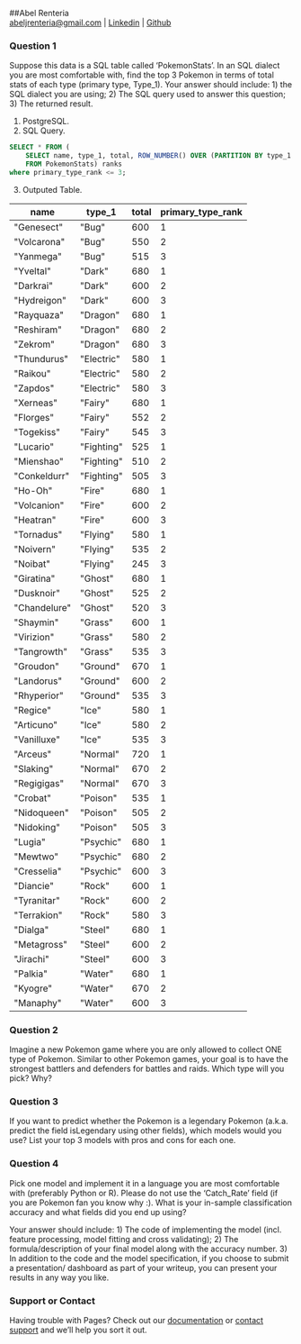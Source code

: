 ##Abel Renteria <br>
abeljrenteria@gmail.com | [Linkedin](https://linkedin.com/in/abeljrenteria) | [Github](https://github.com/abeljrenteria)


### Question 1
Suppose this data is a SQL table called ‘PokemonStats’. In an SQL dialect you are most comfortable with, find the top 3 Pokemon in terms of total stats of each type (primary type, Type_1). Your answer should include: 1) the SQL dialect you are using; 2) The SQL query used to answer this question; 3) The returned result.

1) PostgreSQL. 
2) SQL Query. 
```sql
SELECT * FROM (
	SELECT name, type_1, total, ROW_NUMBER() OVER (PARTITION BY type_1 ORDER BY total DESC) AS primary_type_rank
	FROM PokemonStats) ranks
where primary_type_rank <= 3;
```
3) Outputed Table. 

| name         | type_1     | total | primary_type_rank |
|--------------|------------|-------|-------------------|
| "Genesect"   | "Bug"      | 600   | 1                 |
| "Volcarona"  | "Bug"      | 550   | 2                 |
| "Yanmega"    | "Bug"      | 515   | 3                 |
| "Yveltal"    | "Dark"     | 680   | 1                 |
| "Darkrai"    | "Dark"     | 600   | 2                 |
| "Hydreigon"  | "Dark"     | 600   | 3                 |
| "Rayquaza"   | "Dragon"   | 680   | 1                 |
| "Reshiram"   | "Dragon"   | 680   | 2                 |
| "Zekrom"     | "Dragon"   | 680   | 3                 |
| "Thundurus"  | "Electric" | 580   | 1                 |
| "Raikou"     | "Electric" | 580   | 2                 |
| "Zapdos"     | "Electric" | 580   | 3                 |
| "Xerneas"    | "Fairy"    | 680   | 1                 |
| "Florges"    | "Fairy"    | 552   | 2                 |
| "Togekiss"   | "Fairy"    | 545   | 3                 |
| "Lucario"    | "Fighting" | 525   | 1                 |
| "Mienshao"   | "Fighting" | 510   | 2                 |
| "Conkeldurr" | "Fighting" | 505   | 3                 |
| "Ho-Oh"      | "Fire"     | 680   | 1                 |
| "Volcanion"  | "Fire"     | 600   | 2                 |
| "Heatran"    | "Fire"     | 600   | 3                 |
| "Tornadus"   | "Flying"   | 580   | 1                 |
| "Noivern"    | "Flying"   | 535   | 2                 |
| "Noibat"     | "Flying"   | 245   | 3                 |
| "Giratina"   | "Ghost"    | 680   | 1                 |
| "Dusknoir"   | "Ghost"    | 525   | 2                 |
| "Chandelure" | "Ghost"    | 520   | 3                 |
| "Shaymin"    | "Grass"    | 600   | 1                 |
| "Virizion"   | "Grass"    | 580   | 2                 |
| "Tangrowth"  | "Grass"    | 535   | 3                 |
| "Groudon"    | "Ground"   | 670   | 1                 |
| "Landorus"   | "Ground"   | 600   | 2                 |
| "Rhyperior"  | "Ground"   | 535   | 3                 |
| "Regice"     | "Ice"      | 580   | 1                 |
| "Articuno"   | "Ice"      | 580   | 2                 |
| "Vanilluxe"  | "Ice"      | 535   | 3                 |
| "Arceus"     | "Normal"   | 720   | 1                 |
| "Slaking"    | "Normal"   | 670   | 2                 |
| "Regigigas"  | "Normal"   | 670   | 3                 |
| "Crobat"     | "Poison"   | 535   | 1                 |
| "Nidoqueen"  | "Poison"   | 505   | 2                 |
| "Nidoking"   | "Poison"   | 505   | 3                 |
| "Lugia"      | "Psychic"  | 680   | 1                 |
| "Mewtwo"     | "Psychic"  | 680   | 2                 |
| "Cresselia"  | "Psychic"  | 600   | 3                 |
| "Diancie"    | "Rock"     | 600   | 1                 |
| "Tyranitar"  | "Rock"     | 600   | 2                 |
| "Terrakion"  | "Rock"     | 580   | 3                 |
| "Dialga"     | "Steel"    | 680   | 1                 |
| "Metagross"  | "Steel"    | 600   | 2                 |
| "Jirachi"    | "Steel"    | 600   | 3                 |
| "Palkia"     | "Water"    | 680   | 1                 |
| "Kyogre"     | "Water"    | 670   | 2                 |
| "Manaphy"    | "Water"    | 600   | 3                 |

### Question 2
Imagine a new Pokemon game where you are only allowed to collect ONE type of Pokemon. Similar to other Pokemon games, your goal is to have the strongest battlers and defenders for battles and raids. Which type will you pick? Why? 

### Question 3
If you want to predict whether the Pokemon is a legendary Pokemon (a.k.a. predict the field isLegendary using other fields), which models would you use? List your top 3 models with pros and cons for each one.

### Question 4
Pick one model and implement it in a language you are most comfortable with (preferably Python or R). Please do not use the ‘Catch_Rate’ field (if you are Pokemon fan you know why :). What is your in-sample classification accuracy and what fields did you end up using?

Your answer should include: 1) The code of implementing the model (incl. feature processing, model fitting and cross validating); 2) The formula/description of your final model along with the accuracy number. 3) In addition to the code and the model specification, if you choose to submit a presentation/ dashboard as part of your writeup, you can present your results in any way you like. 









### Support or Contact

Having trouble with Pages? Check out our [documentation](https://docs.github.com/categories/github-pages-basics/) or [contact support](https://support.github.com/contact) and we’ll help you sort it out.
